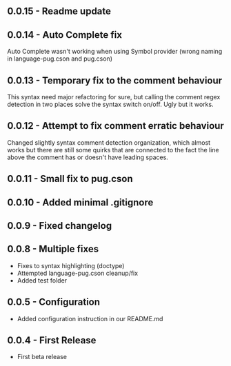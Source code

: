 ## 0.0.15 - Readme update

## 0.0.14 - Auto Complete fix
Auto Complete wasn't working when using Symbol provider (wrong naming in language-pug.cson and pug.cson)

## 0.0.13 - Temporary fix to the comment behaviour
This syntax need major refactoring for sure, but calling the comment regex detection in two places solve the syntax switch  on/off. Ugly but it works.

## 0.0.12 - Attempt to fix comment erratic behaviour
Changed slightly syntax comment detection organization, which almost works but there are still some quirks that are connected to the fact the line above the comment has or doesn't have leading spaces.

## 0.0.11 - Small fix to pug.cson

## 0.0.10 - Added minimal .gitignore

## 0.0.9 - Fixed changelog

## 0.0.8 - Multiple fixes
* Fixes to syntax highlighting (doctype)
* Attempted language-pug.cson cleanup/fix
* Added test folder

## 0.0.5 - Configuration
* Added configuration instruction in our README.md

## 0.0.4 - First Release
* First beta release
